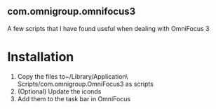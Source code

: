 ## com.omnigroup.omnifocus3
A few scripts that I have found useful when dealing with OmniFocus 3

# Installation
1. Copy the files to~/Library/Application\ Scripts/com.omnigroup.OmniFocus3 as scripts
2. (Optional) Update the iconds
3. Add them to the task bar in OmniFocus
